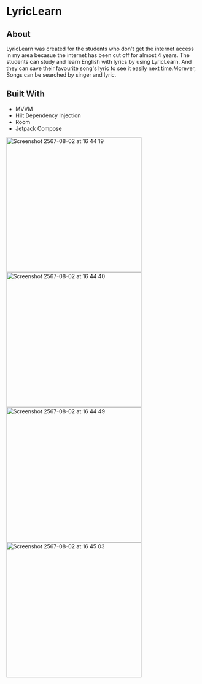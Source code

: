 # LyricLearn

## About

 LyricLearn was created for the students who don't get the internet access in my area becasue the internet has been cut off for almost 4 years.
 The students can study and learn English with lyrics by using LyricLearn. And they can save their favourite song's lyric to see it easily next time.Morever, Songs can be searched by singer and lyric.
## Built With
- MVVM
- Hilt Dependency Injection
- Room
- Jetpack Compose

<img width="352" alt="Screenshot 2567-08-02 at 16 44 19" src="https://github.com/user-attachments/assets/9e135171-1ed7-4eef-966a-0cd0b17f3286">
<img width="352" alt="Screenshot 2567-08-02 at 16 44 40" src="https://github.com/user-attachments/assets/70f5a5fc-d678-4925-9eea-50b99356793c">
<img width="352" alt="Screenshot 2567-08-02 at 16 44 49" src="https://github.com/user-attachments/assets/df1c8b3c-2e72-4e62-a2a7-f4c91b7b4e13">
<img width="352" alt="Screenshot 2567-08-02 at 16 45 03" src="https://github.com/user-attachments/assets/a1590119-f1f8-41e2-80d6-4d2a7ad4c06f">


